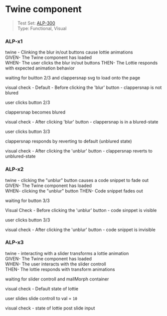 # Twine component
> Test Set: [ALP-300](https://everfi.atlassian.net/browse/ALP-300)    
Type: Functional, Visual

<!-- include: cypress/integration/twine.js -->

### ALP-x1

twine - Clinking the blur in/out buttons cause lottie animations\
GIVEN- The Twine component has loaded\
WHEN- The user clicks the blur in/out buttons
THEN- The Lottie responds with expected animation behavior

waiting for buitton 2/3 and clappersnap svg to load onto the page

visual check -  Default - Before clicking the 'blur' button - clappersnap is not blured

user clicks button 2/3

clappersnap becomes blured

visual check -  After clicking 'blur' button - clappersnap is in a blured-state

user clicks button 3/3

clappersnap responds by reverting to default (unblured state)

visual check -  After clicking the 'unblur' button - clappersnap reverts to unblured-state

### ALP-x2

twine -  clicking the "unblur" button causes a code snippet to fade out\
GIVEN- The Twine component has loaded\
WHEN- clicking the "unblur" button
THEN- Code snippet fades out

waiting for button 3/3

Visual Check -  Before clicking the 'unblur' button - code sinppet is visible

user clicks button 3/3

visual check - After clicking the 'unblur' button - code snippet is invisible

### ALP-x3

twine - interacting with a slider transforms a lottie animation\
GIVEN- The Twine component has loaded\
WHEN- The user interacts with the slider controll\
THEN- The lottie responds with transform animations

waiting for slider controll and  mallMorph container

visual check -  Default state of lottie

user slides slide controll to val = `10`

visual check -  state of lottie post slide input

<!-- /include: cypress/integration/twine.js -->